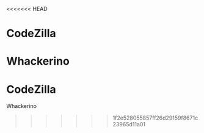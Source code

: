 <<<<<<< HEAD
# CodeZilla
Whackerino
=======
# CodeZilla
Whackerino
>>>>>>> 1f2e528055857ff26d29159f8671c23965d11a01
